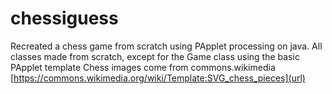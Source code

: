 # chessiguess
Recreated a chess game from scratch using PApplet processing on java. 
All classes made from scratch, except for the Game class using the basic PApplet template
Chess images come from commons.wikimedia [https://commons.wikimedia.org/wiki/Template:SVG_chess_pieces](url)
